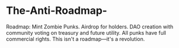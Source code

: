 # The-Anti-Roadmap-
Roadmap: Mint Zombie Punks. Airdrop for holders. DAO creation with community voting on treasury and future utility. All punks have full commercial rights. This isn't a roadmap—it's a revolution.
